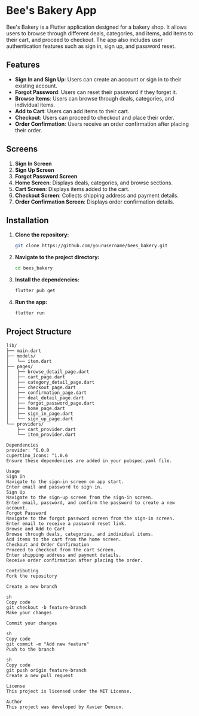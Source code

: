 # Bee's Bakery App

Bee's Bakery is a Flutter application designed for a bakery shop. It allows users to browse through different deals, categories, and items, add items to their cart, and proceed to checkout. The app also includes user authentication features such as sign in, sign up, and password reset.

## Features

- **Sign In and Sign Up**: Users can create an account or sign in to their existing account.
- **Forgot Password**: Users can reset their password if they forget it.
- **Browse Items**: Users can browse through deals, categories, and individual items.
- **Add to Cart**: Users can add items to their cart.
- **Checkout**: Users can proceed to checkout and place their order.
- **Order Confirmation**: Users receive an order confirmation after placing their order.

## Screens

1. **Sign In Screen**
2. **Sign Up Screen**
3. **Forgot Password Screen**
4. **Home Screen**: Displays deals, categories, and browse sections.
5. **Cart Screen**: Displays items added to the cart.
6. **Checkout Screen**: Collects shipping address and payment details.
7. **Order Confirmation Screen**: Displays order confirmation details.

## Installation

1. **Clone the repository:**

    ```sh
    git clone https://github.com/yourusername/bees_bakery.git
    ```

2. **Navigate to the project directory:**

    ```sh
    cd bees_bakery
    ```

3. **Install the dependencies:**

    ```sh
    flutter pub get
    ```

4. **Run the app:**

    ```sh
    flutter run
    ```

## Project Structure

```plaintext
lib/
├── main.dart
├── models/
│   └── item.dart
├── pages/
│   ├── browse_detail_page.dart
│   ├── cart_page.dart
│   ├── category_detail_page.dart
│   ├── checkout_page.dart
│   ├── confirmation_page.dart
│   ├── deal_detail_page.dart
│   ├── forgot_password_page.dart
│   ├── home_page.dart
│   ├── sign_in_page.dart
│   └── sign_up_page.dart
└── providers/
    ├── cart_provider.dart
    └── item_provider.dart

Dependencies
provider: ^6.0.0
cupertino_icons: ^1.0.6
Ensure these dependencies are added in your pubspec.yaml file.

Usage
Sign In
Navigate to the sign-in screen on app start.
Enter email and password to sign in.
Sign Up
Navigate to the sign-up screen from the sign-in screen.
Enter email, password, and confirm the password to create a new account.
Forgot Password
Navigate to the forgot password screen from the sign-in screen.
Enter email to receive a password reset link.
Browse and Add to Cart
Browse through deals, categories, and individual items.
Add items to the cart from the home screen.
Checkout and Order Confirmation
Proceed to checkout from the cart screen.
Enter shipping address and payment details.
Receive order confirmation after placing the order.

Contributing
Fork the repository

Create a new branch

sh
Copy code
git checkout -b feature-branch
Make your changes

Commit your changes

sh
Copy code
git commit -m "Add new feature"
Push to the branch

sh
Copy code
git push origin feature-branch
Create a new pull request

License
This project is licensed under the MIT License.

Author
This project was developed by Xavier Denson.